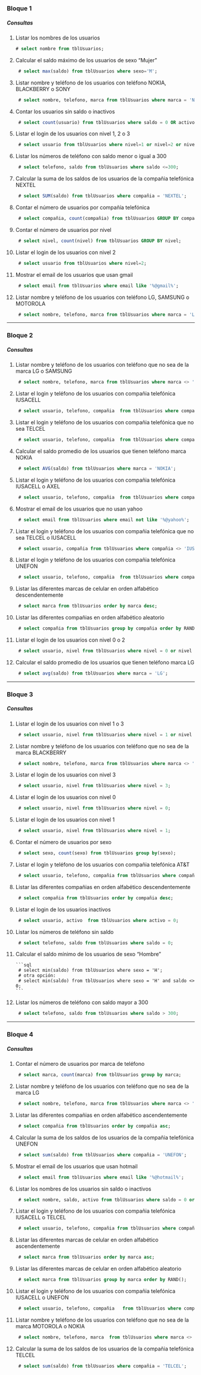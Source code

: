 ### Bloque 1

##### Consultas

1. Listar los nombres de los usuarios

   ```sql
   # select nombre from tblUsuarios;
   ```

2. Calcular el saldo máximo de los usuarios de sexo “Mujer”

     ```sql
      # select max(saldo) from tblUsuarios where sexo='M';
     ```

3. Listar nombre y teléfono de los usuarios con teléfono NOKIA, BLACKBERRY o SONY

     ```sql
      # select nombre, telefono, marca from tblUsuarios where marca = 'NOKIA' OR marca = 'BLACKBERRY' OR marca = 'SONY';
     ```

4. Contar los usuarios sin saldo o inactivos

     ```sql
      # select count(usuario) from tblUsuarios where saldo = 0 OR activo = 0;
     ```

5. Listar el login de los usuarios con nivel 1, 2 o 3

     ```sql
      # select usuario from tblUsuarios where nivel=1 or nivel=2 or nivel=3;
     ```

6. Listar los números de teléfono con saldo menor o igual a 300

     ```sql
      # select telefono, saldo from tblUsuarios where saldo <=300;
     ```

7. Calcular la suma de los saldos de los usuarios de la compañia telefónica NEXTEL

     ```sql
      # select SUM(saldo) from tblUsuarios where compañia = 'NEXTEL';
     ```

8. Contar el número de usuarios por compañía telefónica

     ```sql
      # select compañia, count(compañia) from tblUsuarios GROUP BY compañia;
     ```

9. Contar el número de usuarios por nivel

     ```sql
      # select nivel, count(nivel) from tblUsuarios GROUP BY nivel;
     ```

10. Listar el login de los usuarios con nivel 2

      ```sql
       # select usuario from tblUsuarios where nivel=2;
      ```

11. Mostrar el email de los usuarios que usan gmail

      ```sql
       # select email from tblUsuarios where email like '%@gmail%';
      ```

12. Listar nombre y teléfono de los usuarios con teléfono LG, SAMSUNG o MOTOROLA

      ```sql
       # select nombre, telefono, marca from tblUsuarios where marca = 'LG' OR marca = 'SAMSUNG' OR marca = 'MOTOROLA';
      ```

------

### Bloque 2

##### Consultas

1. Listar nombre y teléfono de los usuarios con teléfono que no sea de la marca LG o SAMSUNG

     ```sql
      # select nombre, telefono, marca from tblUsuarios where marca <> 'LG' AND marca <> 'SAMSUNG';
     ```

2. Listar el login y teléfono de los usuarios con compañia telefónica IUSACELL

     ```sql
      # select usuario, telefono, compañia  from tblUsuarios where compañia = 'IUSACELL';
     ```

3. Listar el login y teléfono de los usuarios con compañia telefónica que no sea TELCEL

     ```sql
      # select usuario, telefono, compañia  from tblUsuarios where compañia <> 'TELCEL';
     ```

4. Calcular el saldo promedio de los usuarios que tienen teléfono marca NOKIA

     ```sql
      # select AVG(saldo) from tblUsuarios where marca = 'NOKIA';
     ```

5. Listar el login y teléfono de los usuarios con compañia telefónica IUSACELL o AXEL

     ```sql
      # select usuario, telefono, compañia  from tblUsuarios where compañia = 'IUSACELL' or compañia = 'AXEL';
     ```

6. Mostrar el email de los usuarios que no usan yahoo

     ```sql
      # select email from tblUsuarios where email not like '%@yahoo%';
     ```

7. Listar el login y teléfono de los usuarios con compañia telefónica que no sea TELCEL o IUSACELL

     ```sql
      # select usuario, compañia from tblUsuarios where compañia <> 'IUSACELL' and compañia <> 'TELCEL';
     ```

8. Listar el login y teléfono de los usuarios con compañia telefónica UNEFON

     ```sql
      # select usuario, telefono, compañia  from tblUsuarios where compañia = 'UNEFON';
     ```

9. Listar las diferentes marcas de celular en orden alfabético descendentemente

     ```sql
      # select marca from tblUsuarios order by marca desc;
     ```

10. Listar las diferentes compañias en orden alfabético aleatorio

      ```sql
       # select compañia from tblUsuarios group by compañia order by RAND();
      ```

11. Listar el login de los usuarios con nivel 0 o 2

      ```sql
       # select usuario, nivel from tblUsuarios where nivel = 0 or nivel = 2;
      ```

12. Calcular el saldo promedio de los usuarios que tienen teléfono marca LG

      ```sql
       # select avg(saldo) from tblUsuarios where marca = 'LG';
      ```

------

### Bloque 3

##### Consultas

1. Listar el login de los usuarios con nivel 1 o 3

     ```sql
      # select usuario, nivel from tblUsuarios where nivel = 1 or nivel = 3;
     ```

2. Listar nombre y teléfono de los usuarios con teléfono que no sea de la marca BLACKBERRY

     ```sql
      # select nombre, telefono, marca from tblUsuarios where marca <> 'BLACKBERRY';
     ```

3. Listar el login de los usuarios con nivel 3

     ```sql
      # select usuario, nivel from tblUsuarios where nivel = 3;
     ```

4. Listar el login de los usuarios con nivel 0

     ```sql
      # select usuario, nivel from tblUsuarios where nivel = 0;
     ```

5. Listar el login de los usuarios con nivel 1

     ```sql
      # select usuario, nivel from tblUsuarios where nivel = 1;
     ```

6. Contar el número de usuarios por sexo

     ```sql
      # select sexo, count(sexo) from tblUsuarios group by(sexo);
     ```

7. Listar el login y teléfono de los usuarios con compañia telefónica AT&T

     ```sql
      # select usuario, telefono, compañia from tblUsuarios where compañia = 'AT&T';
     ```

8. Listar las diferentes compañias en orden alfabético descendentemente

     ```sql
      # select compañia from tblUsuarios order by compañia desc;
     ```

9. Listar el login de los usuarios inactivos

     ```sql
      # select usuario, activo  from tblUsuarios where activo = 0;
     ```

10. Listar los números de teléfono sin saldo

      ```sql
       # select telefono, saldo from tblUsuarios where saldo = 0;
      ```

11. Calcular el saldo mínimo de los usuarios de sexo “Hombre”

        ```sql
         # select min(saldo) from tblUsuarios where sexo = 'H';
         # otra opción:
         # select min(saldo) from tblUsuarios where sexo = 'H' and saldo <> 0;
        ```

12. Listar los números de teléfono con saldo mayor a 300

      ```sql
       # select telefono, saldo from tblUsuarios where saldo > 300;
      ```

------

### Bloque 4

##### Consultas

1. Contar el número de usuarios por marca de teléfono

     ```sql
      # select marca, count(marca) from tblUsuarios group by marca;
     ```

2. Listar nombre y teléfono de los usuarios con teléfono que no sea de la marca LG

     ```sql
      # select nombre, telefono, marca from tblUsuarios where marca <> 'lG';
     ```

3. Listar las diferentes compañias en orden alfabético ascendentemente

     ```sql
      # select compañia from tblUsuarios order by compañia asc;
     ```

4. Calcular la suma de los saldos de los usuarios de la compañia telefónica UNEFON

     ```sql
      # select sum(saldo) from tblUsuarios where compañia = 'UNEFON';
     ```

5. Mostrar el email de los usuarios que usan hotmail

     ```sql
      # select email from tblUsuarios where email like '%@hotmail%';
     ```

6. Listar los nombres de los usuarios sin saldo o inactivos

     ```sql
      # select nombre, saldo, activo from tblUsuarios where saldo = 0 or activo = 0;
     ```

7. Listar el login y teléfono de los usuarios con compañia telefónica IUSACELL o TELCEL

     ```sql
      # select usuario, telefono, compañia from tblUsuarios where compañia = 'IUSACELL' OR compañia = 'TELCEL';
     ```

8. Listar las diferentes marcas de celular en orden alfabético ascendentemente

     ```sql
      # select marca from tblUsuarios order by marca asc;
     ```

9. Listar las diferentes marcas de celular en orden alfabético aleatorio

     ```sql
      # select marca from tblUsuarios group by marca order by RAND();
     ```

10. Listar el login y teléfono de los usuarios con compañia telefónica IUSACELL o UNEFON

      ```sql
       # select usuario, telefono, compañia   from tblUsuarios where compañia = 'IUSACELL' or compañia = 'UNEFON';
      ```

11. Listar nombre y teléfono de los usuarios con teléfono que no sea de la marca MOTOROLA o NOKIA

      ```sql
       # select nombre, telefono, marca  from tblUsuarios where marca <> 'MOTOROLA' and marca <> 'NOKIA';
      ```

12. Calcular la suma de los saldos de los usuarios de la compañia telefónica TELCEL

      ```sql
       # select sum(saldo) from tblUsuarios where compañia = 'TELCEL';
      ```
